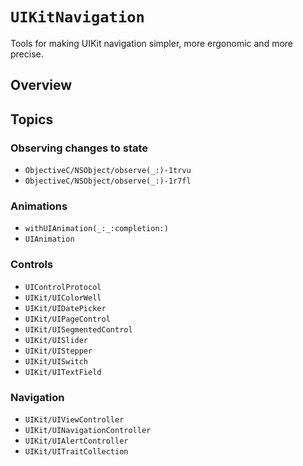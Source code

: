 # ``UIKitNavigation``

Tools for making UIKit navigation simpler, more ergonomic and more precise.

## Overview

<!--TODO-->

## Topics

### Observing changes to state

- ``ObjectiveC/NSObject/observe(_:)-1trvu``
- ``ObjectiveC/NSObject/observe(_:)-1r7fl``

### Animations

- ``withUIAnimation(_:_:completion:)``
- ``UIAnimation``

### Controls

- ``UIControlProtocol``
- ``UIKit/UIColorWell``
- ``UIKit/UIDatePicker``
- ``UIKit/UIPageControl``
- ``UIKit/UISegmentedControl``
- ``UIKit/UISlider``
- ``UIKit/UIStepper``
- ``UIKit/UISwitch``
- ``UIKit/UITextField``

### Navigation

- ``UIKit/UIViewController``
- ``UIKit/UINavigationController``
- ``UIKit/UIAlertController``
- ``UIKit/UITraitCollection``
